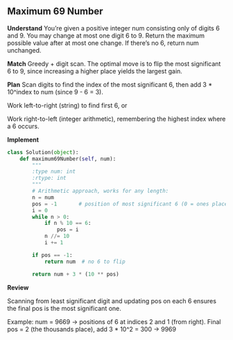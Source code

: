 ## Maximum 69 Number
**Understand**
You’re given a positive integer num consisting only of digits 6 and 9. You may change at most one digit 6 to 9. Return the maximum possible value after at most one change. If there’s no 6, return num unchanged.

**Match**
Greedy + digit scan. The optimal move is to flip the most significant 6 to 9, since increasing a higher place yields the largest gain.

**Plan**
Scan digits to find the index of the most significant 6, then add 3 * 10^index to num (since 9 - 6 = 3).

Work left-to-right (string) to find first 6, or

Work right-to-left (integer arithmetic), remembering the highest index where a 6 occurs.

**Implement**
```py
class Solution(object):
    def maximum69Number(self, num):
        """
        :type num: int
        :rtype: int
        """
        # Arithmetic approach, works for any length:
        n = num
        pos = -1       # position of most significant 6 (0 = ones place)
        i = 0
        while n > 0:
            if n % 10 == 6:
                pos = i
            n //= 10
            i += 1

        if pos == -1:
            return num  # no 6 to flip

        return num + 3 * (10 ** pos)
```

**Review**

Scanning from least significant digit and updating pos on each 6 ensures the final pos is the most significant one.

Example: num = 9669 → positions of 6 at indices 2 and 1 (from right). Final pos = 2 (the thousands place), add 3 * 10^2 = 300 → 9969